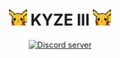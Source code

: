 <h1 align="center">
<img src="https://raw.githubusercontent.com/OldModz95-YTB/OldModz95-YTB/main/hi.gif" height="32" />
KYZE lll
<img src="https://raw.githubusercontent.com/OldModz95-YTB/OldModz95-YTB/main/hi.gif" height="32" />
</h1>
<p align="center">
  <a href="https://discord.gg/dVSQQ7v"><img src="https://discordapp.com/api/guilds/731423537105207316/widget.png?style=banner2" alt="Discord server"></a>
</p>
